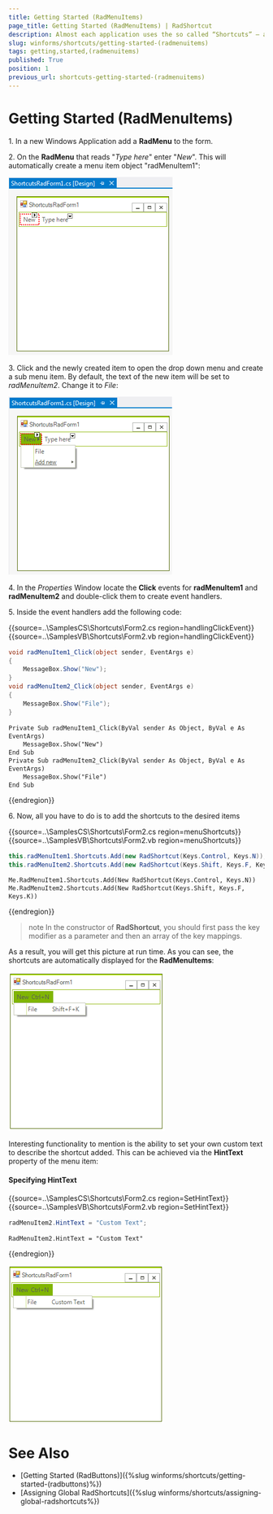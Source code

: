 ```yaml
---
title: Getting Started (RadMenuItems)
page_title: Getting Started (RadMenuItems) | RadShortcut
description: Almost each application uses the so called “Shortcuts” – a keyboard combination that triggers a specific action.
slug: winforms/shortcuts/getting-started-(radmenuitems)
tags: getting,started,(radmenuitems)
published: True
position: 1
previous_url: shortcuts-getting-started-(radmenuitems)
---
```


# Getting Started (RadMenuItems)

1\. In a new Windows Application add a **RadMenu** to the form.

2\. On the **RadMenu** that reads "*Type here*" enter "*New*". This will automatically create a menu item object "radMenuItem1":

![shortcuts-getting-started-(radmenuitems)001](images/shortcuts-getting-started-(radmenuitems)001.png)

3\. Click and the newly created item to open the drop down menu and create a sub menu item. By default, the text of the new item will be set to *radMenuItem2*. Change it to *File*:

![shortcuts-getting-started-(radmenuitems)002](images/shortcuts-getting-started-(radmenuitems)002.png)

4\. In the *Properties* Window locate the **Click** events for **radMenuItem1** and **radMenuItem2** and double-click them to create event handlers.

5\. Inside the event handlers add the following code:

{{source=..\SamplesCS\Shortcuts\Form2.cs region=handlingClickEvent}} 
{{source=..\SamplesVB\Shortcuts\Form2.vb region=handlingClickEvent}} 

````C#
void radMenuItem1_Click(object sender, EventArgs e)
{
    MessageBox.Show("New");
}
void radMenuItem2_Click(object sender, EventArgs e)
{
    MessageBox.Show("File");
}

````
````VB.NET
Private Sub radMenuItem1_Click(ByVal sender As Object, ByVal e As EventArgs)
    MessageBox.Show("New")
End Sub
Private Sub radMenuItem2_Click(ByVal sender As Object, ByVal e As EventArgs)
    MessageBox.Show("File")
End Sub

````

{{endregion}} 

6\. Now, all you have to do is to add the shortcuts to the desired items

{{source=..\SamplesCS\Shortcuts\Form2.cs region=menuShortcuts}} 
{{source=..\SamplesVB\Shortcuts\Form2.vb region=menuShortcuts}} 

````C#
this.radMenuItem1.Shortcuts.Add(new RadShortcut(Keys.Control, Keys.N));
this.radMenuItem2.Shortcuts.Add(new RadShortcut(Keys.Shift, Keys.F, Keys.K));

````
````VB.NET
Me.RadMenuItem1.Shortcuts.Add(New RadShortcut(Keys.Control, Keys.N))
Me.RadMenuItem2.Shortcuts.Add(New RadShortcut(Keys.Shift, Keys.F, Keys.K))

````

{{endregion}} 

>note In the constructor of **RadShortcut**, you should first pass the key modifier as a parameter and then an array of the key mappings.
>

As a result, you will get this picture at run time. As you can see, the shortcuts are automatically displayed for the **RadMenuItems**:

![shortcuts-getting-started-(radmenuitems)003](images/shortcuts-getting-started-(radmenuitems)003.png)

Interesting functionality to mention is the ability to set your own custom text to describe the shortcut added. This can be achieved via the __HintText__ property of the menu item:

#### Specifying HintText

{{source=..\SamplesCS\Shortcuts\Form2.cs region=SetHintText}} 
{{source=..\SamplesVB\Shortcuts\Form2.vb region=SetHintText}} 

````C#
radMenuItem2.HintText = "Custom Text";

````
````VB.NET
RadMenuItem2.HintText = "Custom Text"

````

{{endregion}} 

![shortcuts-getting-started-(radmenuitems)004](images/shortcuts-getting-started-(radmenuitems)004.png)

# See Also

* [Getting Started (RadButtons)]({%slug winforms/shortcuts/getting-started-(radbuttons)%})	
* [Assigning Global RadShortcuts]({%slug winforms/shortcuts/assigning-global-radshortcuts%})	
